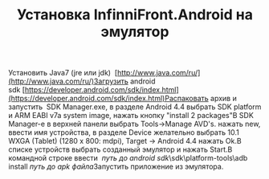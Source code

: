 ﻿---
layout: default
title: Установка InfinniFront.Android на эмулятор
position: 
categories: 
tags: 
---

Установить Java7 (jre или jdk)  [http://www.java.com/ru/](http://www.java.com/ru/)Загрузить android sdk [https://developer.android.com/sdk/index.html](https://developer.android.com/sdk/index.html)Распаковать архив и запустить  SDK Manager.exe, в разделе Android 4.4 выбрать SDK platform и ARM EABI v7a system image, нажать кнопку "install 2 packages"В SDK Manager-e в верхней панели выбрать Tools->Manage AVD's. нажать new, ввести имя устройства, в разделе Device желательно выбрать 10.1 WXGA (Tablet) (1280 x 800: mdpi), Target -> Android 4.4 нажать Ok.В списке устройств выбрать созданный эмулятор и нажать Start.В командной строке ввести  *путь до android sdk*\sdk\platform-tools\adb install *путь до apk файла*Запустить приложение из эмулятора.  
 

